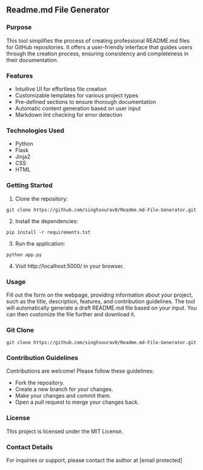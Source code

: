 ## Readme.md File Generator

### Purpose

This tool simplifies the process of creating professional README.md files for GitHub repositories. It offers a user-friendly interface that guides users through the creation process, ensuring consistency and completeness in their documentation.

### Features

- Intuitive UI for effortless file creation
- Customizable templates for various project types
- Pre-defined sections to ensure thorough documentation
- Automatic content generation based on user input
- Markdown lint checking for error detection

### Technologies Used

- Python
- Flask
- Jinja2
- CSS
- HTML

### Getting Started

1. Clone the repository:
```
git clone https://github.com/singhsourav0/Readme.md-File-Generator.git
```

2. Install the dependencies:
```
pip install -r requirements.txt
```

3. Run the application:
```
python app.py
```

4. Visit http://localhost:5000/ in your browser.

### Usage

Fill out the form on the webpage, providing information about your project, such as the title, description, features, and contribution guidelines. The tool will automatically generate a draft README.md file based on your input. You can then customize the file further and download it.

### Git Clone

```
git clone https://github.com/singhsourav0/Readme.md-File-Generator.git
```

### Contribution Guidelines

Contributions are welcome! Please follow these guidelines:

- Fork the repository.
- Create a new branch for your changes.
- Make your changes and commit them.
- Open a pull request to merge your changes back.

### License

This project is licensed under the MIT License.

### Contact Details

For inquiries or support, please contact the author at [email protected]